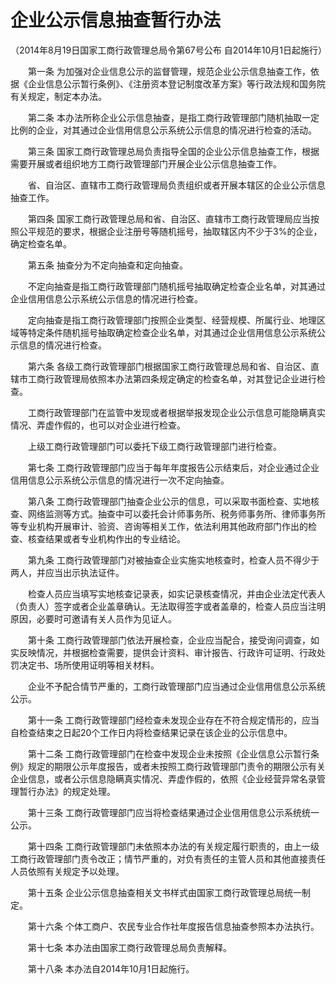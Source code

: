 # 企业公示信息抽查暂行办法

（2014年8月19日国家工商行政管理总局令第67号公布 自2014年10月1日起施行）

 

　　第一条 为加强对企业信息公示的监督管理，规范企业公示信息抽查工作，依据《企业信息公示暂行条例》、《注册资本登记制度改革方案》等行政法规和国务院有关规定，制定本办法。

　　第二条 本办法所称企业公示信息抽查，是指工商行政管理部门随机抽取一定比例的企业，对其通过企业信用信息公示系统公示信息的情况进行检查的活动。

　　第三条 国家工商行政管理总局负责指导全国的企业公示信息抽查工作，根据需要开展或者组织地方工商行政管理部门开展企业公示信息抽查工作。

　　省、自治区、直辖市工商行政管理局负责组织或者开展本辖区的企业公示信息抽查工作。

　　第四条 国家工商行政管理总局和省、自治区、直辖市工商行政管理局应当按照公平规范的要求，根据企业注册号等随机摇号，抽取辖区内不少于3%的企业，确定检查名单。

　　第五条 抽查分为不定向抽查和定向抽查。

　　不定向抽查是指工商行政管理部门随机摇号抽取确定检查企业名单，对其通过企业信用信息公示系统公示信息的情况进行检查。

　　定向抽查是指工商行政管理部门按照企业类型、经营规模、所属行业、地理区域等特定条件随机摇号抽取确定检查企业名单，对其通过企业信用信息公示系统公示信息的情况进行检查。

　　第六条 各级工商行政管理部门根据国家工商行政管理总局和省、自治区、直辖市工商行政管理局依照本办法第四条规定确定的检查名单，对其登记企业进行检查。

　　工商行政管理部门在监管中发现或者根据举报发现企业公示信息可能隐瞒真实情况、弄虚作假的，也可以对企业进行检查。

　　上级工商行政管理部门可以委托下级工商行政管理部门进行检查。

　　第七条 工商行政管理部门应当于每年年度报告公示结束后，对企业通过企业信用信息公示系统公示信息的情况进行一次不定向抽查。

　　第八条 工商行政管理部门抽查企业公示的信息，可以采取书面检查、实地核查、网络监测等方式。抽查中可以委托会计师事务所、税务师事务所、律师事务所等专业机构开展审计、验资、咨询等相关工作，依法利用其他政府部门作出的检查、核查结果或者专业机构作出的专业结论。

　　第九条 工商行政管理部门对被抽查企业实施实地核查时，检查人员不得少于两人，并应当出示执法证件。

　　检查人员应当填写实地核查记录表，如实记录核查情况，并由企业法定代表人（负责人）签字或者企业盖章确认。无法取得签字或者盖章的，检查人员应当注明原因，必要时可邀请有关人员作为见证人。

　　第十条 工商行政管理部门依法开展检查，企业应当配合，接受询问调查，如实反映情况，并根据检查需要，提供会计资料、审计报告、行政许可证明、行政处罚决定书、场所使用证明等相关材料。

　　企业不予配合情节严重的，工商行政管理部门应当通过企业信用信息公示系统公示。

　　第十一条 工商行政管理部门经检查未发现企业存在不符合规定情形的，应当自检查结束之日起20个工作日内将检查结果记录在该企业的公示信息中。

　　第十二条 工商行政管理部门在检查中发现企业未按照《企业信息公示暂行条例》规定的期限公示年度报告，或者未按照工商行政管理部门责令的期限公示有关企业信息，或者公示信息隐瞒真实情况、弄虚作假的，依照《企业经营异常名录管理暂行办法》的规定处理。

　　第十三条 工商行政管理部门应当将检查结果通过企业信用信息公示系统统一公示。

　　第十四条 工商行政管理部门未依照本办法的有关规定履行职责的，由上一级工商行政管理部门责令改正；情节严重的，对负有责任的主管人员和其他直接责任人员依照有关规定予以处理。

　　第十五条 企业公示信息抽查相关文书样式由国家工商行政管理总局统一制定。

　　第十六条 个体工商户、农民专业合作社年度报告信息抽查参照本办法执行。

　　第十七条 本办法由国家工商行政管理总局负责解释。

　　第十八条 本办法自2014年10月1日起施行。
